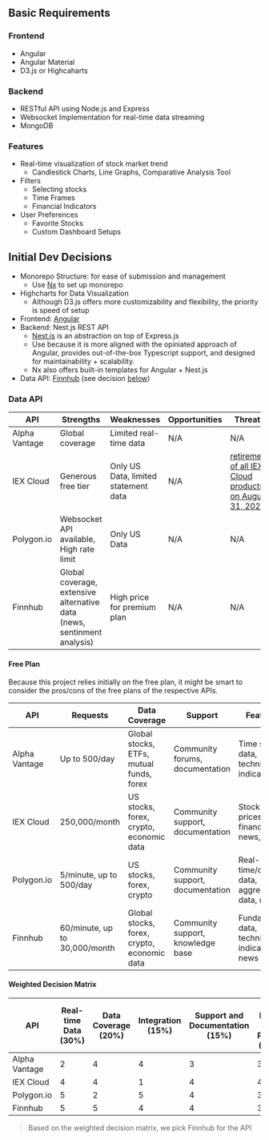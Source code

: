 ## Basic Requirements
### Frontend
- Angular
- Angular Material
- D3.js or Highcaharts
### Backend
- RESTful API using Node.js and Express
- Websocket Implementation for real-time data streaming
- MongoDB

### Features
- Real-time visualization of stock market trend
    - Candlestick Charts, Line Graphs, Comparative Analysis Tool
- Filters
    - Selecting stocks
    - Time Frames
    - Financial Indicators
- User Preferences
    - Favorite Stocks
    - Custom Dashboard Setups


## Initial Dev Decisions
- Monorepo Structure: for ease of submission and management
    - Use [Nx](https://nx.dev/) to set up monorepo
- Highcharts for Data Visualization
    - Although D3.js offers more customizability and flexibility, the priority is speed of setup
- Frontend: [Angular](https://angular.dev/)
- Backend: Nest.js REST API
    - [Nest.js](https://nestjs.com/) is an abstraction on top of Express.js
    - Use because it is more aligned with the opiniated approach of Angular, provides out-of-the-box Typescript support, and designed for maintainability + scalability.
    - Nx also offers built-in templates for Angular + Nest.js
- Data API: [Finnhub](https://finnhub.io) (see decision [below](#data-api))

### Data API
API | Strengths | Weaknesses | Opportunities | Threats
-- | -- | -- | -- | --
Alpha Vantage | Global coverage | Limited real-time data | N/A | N/A
IEX Cloud | Generous free tier | Only US Data, limited statement data | N/A | [retirement of all IEX Cloud products on August 31, 2024](https://iexcloud.io/product-bulletin)
Polygon.io | Websocket API available, High rate limit | Only US Data | N/A | N/A
Finnhub | Global coverage, extensive alternative data (news, sentinment analysis) | High price for premium plan | N/A | N/A

#### Free Plan
Because this project relies initially on the free plan, it might be smart to consider the pros/cons of the free plans of the respective APIs.

API | Requests | Data Coverage | Support | Features
-- | -- | -- | -- | --
Alpha Vantage | Up to 500/day | Global stocks, ETFs, mutual funds, forex | Community forums, documentation | Time series data, technical indicators
IEX Cloud | 250,000/month | US stocks, forex, crypto, economic data | Community support, documentation | Stock prices, financials, news, stats
Polygon.io | 5/minute, up to 500/day | US stocks, forex, crypto | Community support, documentation | Real-time/delayed data, aggregated data, news
Finnhub | 60/minute, up to 30,000/month | Global stocks, forex, crypto, economic data | Community support, knowledge base | Fundamental data, technical indicators, news

#### Weighted Decision Matrix

API | Real-time Data (30%) | Data Coverage (20%) | Integration (15%) | Support and Documentation (15%) | API Limits and Pricing (10%) | Websocket Support (10%) | **Total**
-- | -- | -- | -- | -- | -- | -- | --
Alpha Vantage | 2 | 4 | 4 | 3 | 3 | 1 | **2.85**
IEX Cloud | 4 | 4 | 1 | 4 | 4 | 1 | **3.25**
Polygon.io | 5 | 2 | 5 | 4 | 3 | 5 | **4.05**
Finnhub | 5 | 5 | 4 | 4 | 3 | 4 | **4.4**

> Based on the weighted decision matrix, we pick Finnhub for the API